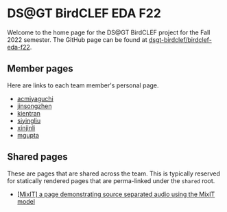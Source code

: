 # DS@GT BirdCLEF EDA F22

Welcome to the home page for the DS@GT BirdCLEF project for the Fall 2022
semester. The GitHub page can be found at
[dsgt-birdclef/birdclef-eda-f22](https://github.com/dsgt-birdclef/birdclef-eda-f22).

## Member pages

Here are links to each team member's personal page.

- [acmiyaguchi](./acmiyaguchi)
- [jinsongzhen](./jinsongzhen)
- [kientran](./kientran)
- [siyingliu](./siyingliu)
- [xinjinli](./xinjinli)
- [mgupta](./mgupta)

## Shared pages

These are pages that are shared across the team. This is typically reserved for
statically rendered pages that are perma-linked under the `shared` root.

- [[MixIT] a page demonstrating source separated audio using the MixIT model](/shared/mixit)
